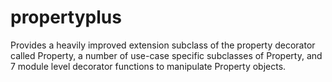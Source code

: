 # propertyplus
Provides a heavily improved extension subclass of the property decorator called Property,  a number of use-case specific subclasses of Property, and 7 module level decorator functions to manipulate Property objects.
